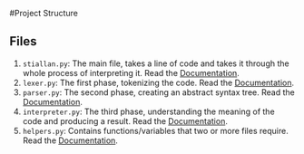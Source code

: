 #Project Structure

## Files
1. `stiallan.py`: The main file, takes a line of code and takes it through the whole process of interpreting it. Read the [Documentation](Stiallan.md).
2. `lexer.py`: The first phase, tokenizing the code. Read the [Documentation](Lexer.md).
3. `parser.py`: The second phase, creating an abstract syntax tree. Read the [Documentation](Parser.md).
3. `interpreter.py`: The third phase, understanding the meaning of the code and producing a result. Read the [Documentation](Interpreter.md).
4. `helpers.py`: Contains functions/variables that two or more files require. Read the [Documentation](Helpers.md).
